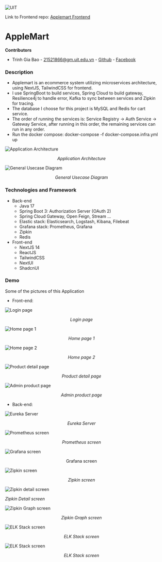 ![UIT](https://camo.githubusercontent.com/fe8ccf76dbe56d6e4e677f6414e9a21e98d9801b823963821c56e66d42614af3/68747470733a2f2f696d672e736869656c64732e696f2f62616467652f66726f6d2d554954253230564e5548434d2d626c75653f7374796c653d666f722d7468652d6261646765266c696e6b3d68747470732533412532462532467777772e7569742e6564752e766e253246)

Link to Frontend repo: [Applemart Frontend](https://github.com/giabao0301/applemart-frontend)

# AppleMart
**Contributors**

 - Trinh Gia Bao - 21521866@gm.uit.edu.vn - [Github](https://github.com/giabao0301) - [Facebook](https://www.facebook.com/gia.bao.377840/)
### Description
-   Applemart is an ecommerce system utilizing microservices architecture, using NextJS, TailwindCSS for frontend.
-   I use SpringBoot to build services, Spring Cloud to build gateway, Resilience4j to handle error, Kafka to sync between services and Zipkin for tracing.
-   The database I choose for this project is MySQL and Redis for cart service.
-   The order of running the services is: Service Registry -> Auth Service -> Gateway Service, after running in this order, the remaining services can run in any order.
-   Run the docker compose: docker-compose -f docker-compose.infra.yml up

![Application Architecture](https://github.com/giabao0301/applemart-backend/blob/main/app-resources/architecture.png?raw=true)
<div align="center">
	<i>Application Architecture</i>
</div>


![General Usecase Diagram](https://raw.githubusercontent.com/giabao0301/applemart-backend/refs/heads/main/app-resources/usecase.png)
<div align="center">
	<i>General Usecase Diagram</i>
</div>


### Technologies and Framework
[](https://github.com/giabao0301/applemart-backend#technologies-and-framework)
-   Back-end
    -   Java 17
    -   Spring Boot 3: Authorization Server (OAuth 2)
    -   Spring Cloud Gateway, Open Feign, Stream ...
    -   Elastic stack: Elasticsearch, Logstash, Kibana, Filebeat
    -   Grafana stack: Prometheus, Grafana
    -   Zipkin
    -   Redis
-   Front-end
    -   NextJS 14
    -   ReactJS
    -   TailwindCSS
    -   NextUI
    -   ShadcnUI

### Demo

[](https://github.com/giabao0301/applemart-backend#demo)

Some of the pictures of this Application

-   Front-end:
  
![Login page](https://github.com/giabao0301/applemart-backend/blob/main/app-resources/Picture1.png?raw=true)
<div align="center">
	<i>Login page</i>
</div>


![Home page 1](https://github.com/giabao0301/applemart-backend/blob/main/app-resources/Picture11.png?raw=true)
<div align="center">
	<i>Home page 1</i>
</div>


![Home page 2](https://github.com/giabao0301/applemart-backend/blob/main/app-resources/Picture12.png?raw=true)
<div align="center">
	<i>Home page 2</i>
</div>


![Product detail page](https://github.com/giabao0301/applemart-backend/blob/main/app-resources/Picture3.png?raw=true)
<div align="center">
	<i>Product detail page</i>
</div>


![Admin product page](https://github.com/giabao0301/applemart-backend/blob/main/app-resources/Picture5.png?raw=true)
<div align="center">
	<i>Admin product page</i>
</div>


-   Back-end:
  
![Eureka Server ](https://github.com/giabao0301/applemart-backend/blob/main/app-resources/eureka-server.png?raw=true)
<div align="center">
	<i>Eureka Server</i>
</div>


![Prometheus screen](https://github.com/giabao0301/applemart-backend/blob/main/app-resources/prometheus.png?raw=true)
<div align="center">
	<i>Prometheus screen</i>
</div>


![Grafana screen](https://github.com/giabao0301/applemart-backend/blob/main/app-resources/grafana.png?raw=true)
<div align="center"
	<i>Grafana screen</i>
</div>


![Zipkin screen](https://github.com/giabao0301/applemart-backend/blob/main/app-resources/zipkin1.png?raw=true)
<div align="center">
	<i>Zipkin screen</i>
</div>


![Zipkin detail screen](https://github.com/giabao0301/applemart-backend/blob/main/app-resources/zipkin2.png?raw=true)

_Zipkin Detail screen_


![Zipkin Graph screen](https://github.com/giabao0301/applemart-backend/blob/main/app-resources/zipkin3.png?raw=true)
<div align="center">
	<i>Zipkin Graph screen</i>
</div>


![ELK Stack screen](https://github.com/giabao0301/applemart-backend/blob/main/app-resources/ElasticIndexManagement.png?raw=true)
<div align="center">
	<i>ELK Stack screen</i>
</div>


![ELK Stack screen](https://github.com/giabao0301/applemart-backend/blob/main/app-resources/ELKStack.png?raw=true)
<div align="center">
	<i>ELK Stack screen</i>
</div>

